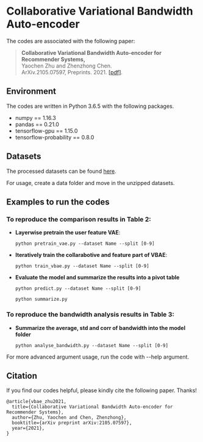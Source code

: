 # Collaborative Variational Bandwidth Auto-encoder

 The codes are associated with the following paper:
 >**Collaborative Variational Bandwidth Auto-encoder for Recommender Systems,**  
 >Yaochen Zhu and Zhenzhong Chen.  
 >ArXiv.2105.07597, Preprints. 2021. [[pdf]](https://arxiv.org/abs/2105.07597). 


## Environment

The codes are written in Python 3.6.5 with the following packages.  

- numpy == 1.16.3
- pandas == 0.21.0
- tensorflow-gpu == 1.15.0
- tensorflow-probability == 0.8.0

## Datasets

The processed datasets can be found [here](https://www.dropbox.com/s/wa0ia7svl7mnuvv/data.zip?dl=0). 

For usage, create a data folder and move in the unzipped datasets.

## Examples to run the codes

### To reproduce the comparison results in Table 2:

- **Layerwise pretrain the user feature VAE**: 

    ```python pretrain_vae.py --dataset Name --split [0-9]```
- **Iteratively train the collarabotive and feature part of VBAE**:

    ```python train_vbae.py --dataset Name --split [0-9]```
- **Evaluate the model and summarize the results into a pivot table**
    
    ```python predict.py --dataset Name --split [0-9]```
    
    ```python summarize.py```

### To reproduce the bandwidth analysis results in Table 3:
- **Summarize the average, std and corr of bandwidth into the model folder**

    ```python analyse_bandwidth.py --dataset Name --split [0-9]```


 For more advanced argument usage, run the code with --help argument.

## **Citation**

If you find our codes helpful, please kindly cite the following paper. Thanks!

	@article{vbae_zhu2021,
	  title={Collaborative Variational Bandwidth Auto-encoder for Recommender Systems},
	  author={Zhu, Yaochen and Chen, Zhenzhong},
	  booktitle={arXiv preprint arXiv:2105.07597},
	  year={2021},
	}	
